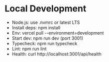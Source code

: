 # Local Development

- Node.js: use .nvmrc or latest LTS
- Install deps: npm install
- Env: vercel pull --environment=development
- Start dev: npm run dev (port 3001)
- Typecheck: npm run typecheck
- Lint: npm run lint
- Health: curl http://localhost:3001/api/health
